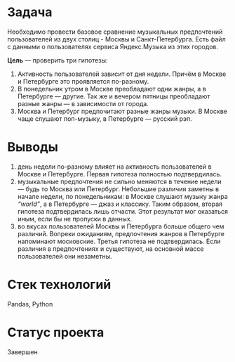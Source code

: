 # Задача
Необходимо провести базовое сравнение музыкальных предпочтений пользователей из двух столиц - Москвы и Санкт-Петербурга. Есть файл с данными о пользователях сервиса Яндекс.Музыка из этих городов. 

**Цель** — проверить три гипотезы:
1. Активность пользователей зависит от дня недели. Причём в Москве и Петербурге это проявляется по-разному.
2. В понедельник утром в Москве преобладают одни жанры, а в Петербурге — другие. Так же и вечером пятницы преобладают разные жанры — в зависимости от города. 
3. Москва и Петербург предпочитают разные жанры музыки. В Москве чаще слушают поп-музыку, в Петербурге — русский рэп.

# Выводы
1. день недели по-разному влияет на активность пользователей в Москве и Петербурге. Первая гипотеза полностью подтвердилась.
2. музыкальные предпочтения не сильно меняются в течение недели — будь то Москва или Петербург. Небольшие различия заметны в начале недели, по понедельникам: в Москве слушают музыку жанра _“world”_, а  в Петербурге — джаз и классику. Таким образом, вторая гипотеза подтвердилась лишь отчасти. Этот результат мог оказаться иным, если бы не пропуски в данных.
3. во вкусах пользователей Москвы и Петербурга больше общего чем различий. Вопреки ожиданиям, предпочтения жанров в Петербурге напоминают московские. Третья гипотеза не подтвердилась. Если различия в предпочтениях и существуют, на основной массе пользователей они незаметны.

# Стек технологий
Pandas, Python

# Статус проекта
Завершен
